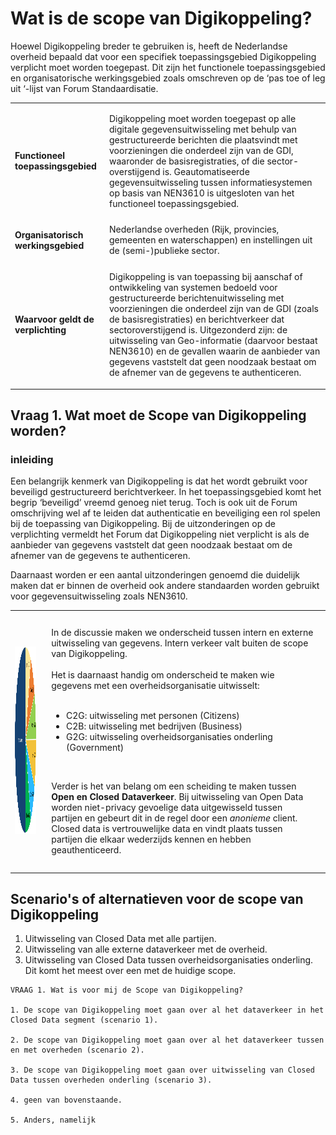 # Wat is de scope van Digikoppeling?

Hoewel Digikoppeling breder te gebruiken is, heeft de Nederlandse overheid bepaald dat voor een specifiek toepassingsgebied Digikoppeling verplicht moet worden toegepast. Dit zijn het functionele toepassingsgebied en organisatorische werkingsgebied zoals omschreven op de ‘pas toe of leg uit ‘-lijst van Forum Standaardisatie.

<table>
<tbody>
<tr>
<td>
<p><strong>Functioneel toepassingsgebied</strong></p>
</td>
<td>
<p>Digikoppeling moet worden toegepast op alle digitale gegevensuitwisseling met behulp van gestructureerde berichten die plaatsvindt met voorzieningen die onderdeel zijn van de GDI, waaronder de basisregistraties, of die sector-overstijgend is. Geautomatiseerde gegevensuitwisseling tussen informatiesystemen op basis van NEN3610 is uitgesloten van het functioneel toepassingsgebied.</p>
</td>
</tr>
<tr>
<td>
<p><strong>Organisatorisch werkingsgebied</strong></p>
</td>
<td>Nederlandse overheden (Rijk, provincies, gemeenten en waterschappen) en instellingen uit de (semi-)publieke sector.</td>
</tr>
<tr>
<td><strong>Waarvoor geldt de verplichting</strong></td>
<td>
<p>Digikoppeling is van toepassing bij aanschaf of ontwikkeling van systemen bedoeld voor gestructureerde berichtenuitwisseling met voorzieningen die onderdeel zijn van de GDI (zoals de basisregistraties) en berichtverkeer dat sectoroverstijgend is. Uitgezonderd zijn: de uitwisseling van Geo-informatie (daarvoor bestaat NEN3610) en de gevallen waarin de aanbieder van gegevens vaststelt dat geen noodzaak bestaat om de afnemer van de gegevens te authenticeren.</p>
</td>
</tr>
</tbody>
</table>

## Vraag 1. Wat moet de Scope van Digikoppeling worden?

### inleiding

Een belangrijk kenmerk van Digikoppeling is dat het wordt gebruikt voor beveiligd gestructureerd berichtverkeer. In het toepassingsgebied komt het begrip ‘beveiligd’ vreemd genoeg niet terug. Toch is ook uit de Forum omschrijving wel af te leiden dat authenticatie en beveiliging een rol spelen bij de toepassing van Digikoppeling. Bij de uitzonderingen op de verplichting vermeldt het Forum dat Digikoppeling niet verplicht is als de aanbieder van gegevens vaststelt dat geen noodzaak bestaat om de afnemer van de gegevens te authenticeren.


Daarnaast worden er een aantal uitzonderingen genoemd die duidelijk maken dat er binnen de overheid ook andere standaarden worden gebruikt voor gegevensuitwisseling zoals NEN3610.

<table>
<tbody>
<tr>
<td> <img src="media\OVInteractie.png" height="300" /></td>
<td>
<div style="padding: 10px;">
<p>In de discussie maken we onderscheid tussen intern en externe uitwisseling van gegevens. Intern verkeer valt buiten de scope van Digikoppeling. <br /><br />Het is daarnaast handig om onderscheid te maken wie gegevens met een overheidsorganisatie uitwisselt:<br /><br /></p>
<ul>
<li>C2G: uitwisseling met personen (Citizens)</li>
<li>C2B: uitwisseling met bedrijven (Business)</li>
<li>G2G: uitwisseling overheidsorganisaties onderling (Government)</li>
</ul>
<br />
<p>Verder is het van belang om een scheiding te maken tussen <strong>Open en Closed Dataverkeer</strong>. Bij uitwisseling van Open Data worden niet-privacy gevoelige data uitgewisseld tussen partijen en gebeurt dit in de regel door een <em>anonieme</em> client. Closed data is vertrouwelijke data en vindt plaats tussen partijen die elkaar wederzijds kennen en hebben geauthenticeerd.</p>
</div>
</td>
</tr>
</tbody>
</table>

## Scenario's of alternatieven voor de scope van Digikoppeling

1. Uitwisseling van Closed Data met alle partijen.
1. Uitwisseling van alle externe dataverkeer met de overheid.
1. Uitwisseling van Closed Data tussen overheidsorganisaties onderling. Dit komt het meest over een met de huidige scope.

```
VRAAG 1. Wat is voor mij de Scope van Digikoppeling?

1. De scope van Digikoppeling moet gaan over al het dataverkeer in het Closed Data segment (scenario 1).

2. De scope van Digikoppeling moet gaan over al het dataverkeer tussen en met overheden (scenario 2).

3. De scope van Digikoppeling moet gaan over uitwisseling van Closed Data tussen overheden onderling (scenario 3).

4. geen van bovenstaande.

5. Anders, namelijk
``` 
